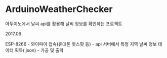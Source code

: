 # ArduinoWeatherChecker
아두이노에서 날씨 api를 활용해 날씨 정보를 확인하는 프로젝트

2017.06

ESP-8266 - 와이파이 접속(휴대폰 핫스팟 등) - api 서버에서 특정 지역 날씨 정보 데이터 획득(.json) - 가공 및 출력
